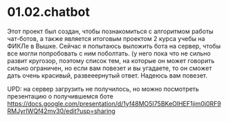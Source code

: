 # 01.02.chatbot
Этот проект был создан, чтобы познакомиться с алгоритмом работы чат-ботов, а также является итоговым проектом 2 курса учебы на ФИКЛе в Вышке. Сейчас я попытаюсь выложить бота на сервер, чтобы все могли попробовать с ним поболтать. (у него пока что не сильно развит кругозор, поэтому список тем, на которые он может говорить сильно ограничен, но если вам повезет и вы угадаете, то он сможет дать очень красивый, развееернутый ответ. Надеюсь вам повезет.


UPD: на сервер загрузить не получилось, но можно посмотреть презентацию о получившемся боте
https://docs.google.com/presentation/d/1yf48MO5I75BKeOlHEF1jim0j0RF9RMJyrIWQf42mv30/edit?usp=sharing
